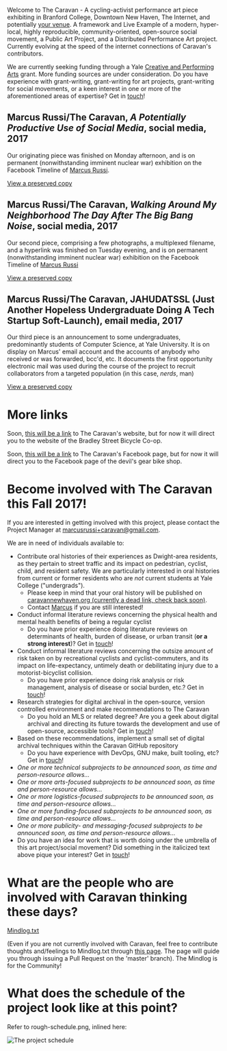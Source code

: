 Welcome to The Caravan - A cycling-activist performance art piece exhibiting in Branford College, Downtown New Haven, The Internet, and potentially [your venue](mailto:marcusrussi+caravan@gmail.com). A framework and Live Example of a modern, hyper-local, highly reproducible, community-oriented, open-source social movement, a Public Art Project, and a Distributed Performance Art project. Currently evolving at the speed of the internet connections of Caravan's contributors.

We are currently seeking funding through a Yale [Creative and Performing Arts](creativeandperformingarts.yale.edu/cpa-guidelines) grant. More funding sources are under consideration. Do you have experience with grant-writing, grant-writing for art projects, grant-writing for social movements, or a keen interest in one or more of the aforementioned areas of expertise? Get in [touch](mailto:marcusrussi+caravan@gmail.com)!

## Marcus Russi/The Caravan, _A Potentially Productive Use of Social Media_, social media, 2017

Our originating piece was finished on Monday afternoon, and is on permanent (nonwithstanding imminent nuclear war) exhibition on the Facebook Timeline of [Marcus Russi](https://www.facebook.com/marcus.russi).

[View a preserved copy](https://github.com/marcusrussi/caravan/blob/master/Finished-Artwork/Marcus%20Russi%20%26%20The%20Caravan%2C%20%22A%20Potentially%20Productive%20Use%20of%20Social%20Media%22%2C%202017%20(~%201504543320uts)%2C%20social%20media)

## Marcus Russi/The Caravan, _Walking Around My Neighborhood The Day After The Big Bang Noise_, social media, 2017

Our second piece, comprising a few photographs, a multiplexed filename, and a hyperlink was finished on Tuesday evening, and is on permanent (nonwithstanding imminent nuclear war) exhibition on the Facebook Timeline of [Marcus Russi](https://www.facebook.com/marcus.russi)

[View a preserved copy](https://github.com/marcusrussi/caravan/blob/master/Finished-Artwork/Marcus%20Russi%20%26%20The%20Caravan%2C%20%22Walking%20Around%20My%20Neighborhood%20The%20Day%20After%20The%20Big%20Bang%20Noise%22%2C%202017%20(~1504562400uts)%2C%20social%20media.pdf)

## Marcus Russi/The Caravan, JAHUDATSSL (Just Another Hopeless Undergraduate Doing A Tech Startup Soft-Launch), email media, 2017

Our third piece is an announcement to some undergraduates, predominantly students of Computer Science, at Yale University. It is on display on Marcus' email account and the accounts of anybody who received or was forwarded, bcc'd, etc. It documents the first opportunity electronic mail was used during the course of the project to recruit collaborators from a targeted population (in this case, _nerds_, man)

[View a preserved copy](https://github.com/marcusrussi/caravan/blob/master/Finished-Artwork/Marcus%20Russi%20%26%20The%20Caravan%2C%20%22Walking%20Around%20My%20Neighborhood%20The%20Day%20After%20The%20Big%20Bang%20Noise%22%2C%202017%20(~1504562400uts)%2C%20social%20media.pdf)

# More links

Soon, [this will be a link](http://bsbc.co/) to The Caravan's website, but for now it will direct you to the website of the Bradley Street Bicycle Co-op.

Soon, [this will be a link](https://www.facebook.com/thedevilsgear/) to The Caravan's Facebook page, but for now it will direct you to the Facebook page of the devil's gear bike shop.

# Become involved with The Caravan this Fall 2017!

If you are interested in getting involved with this project, please contact the Project Manager at [marcusrussi+caravan@gmail.com](mailto:marcusrussi+caravan@gmail.com).

We are in need of individuals available to:

- Contribute oral histories of their experiences as Dwight-area residents, as they pertain to street traffic and its impact on pedestrian, cyclist, child, and resident safety. We are particularly interested in oral histories from current or former residents who are _not_ current students at Yale College ("undergrads").
    - Please keep in mind that your oral history will be published on [caravannewhaven.org (currently a dead link, check back soon)](https://caravannewhaven.org).
    - Contact [Marcus](mailto:marcusrussi+caravan@gmail.com) if you are still interested!
- Conduct informal literature reviews concerning the physical health and mental health benefits of being a regular cyclist
    - Do you have prior experience doing literature reviews on determinants of health, burden of disease, or urban transit (__or a strong interest__)? Get in [touch](mailto:marcusrussi+caravan@gmail.com)!
- Conduct informal literature reviews concerning the outsize amount of risk taken on by recreational cyclists and cyclist-commuters, and its impact on life-expectancy, untimely death or debilitating injury due to a motorist-bicyclist collision.
    - Do you have prior experience doing risk analysis or risk management, analysis of disease or social burden, etc.? Get in [touch](mailto:marcusrussi+caravan@gmail.com)!
- Research strategies for digital archival in the open-source, version controlled environment and make recommendations to The Caravan
    - Do you hold an MLS or related degree? Are you a geek about digital archival and directing its future towards the development and use of open-source, accessible tools? Get in [touch](mailto:marcusrussi+caravan@gmail.com)!
- Based on these recommendations, implement a small set of digital archival techniques within the Caravan GitHub repository
    - Do you have experience with DevOps, GNU make, built tooling, etc? Get in [touch](mailto:marcusrussi+caravan@gmail.com)!
- _One or more technical subprojects to be announced soon, as time and person-resource allows..._
- _One or more arts-focused subprojects to be announced soon, as time and person-resource allows..._
- _One or more logistics-focused subprojects to be announced soon, as time and person-resource allows..._
- _One or more funding-focused subprojects to be announced soon, as time and person-resource allows..._
- _One or more publicity- and messaging-focused subprojects to be announced soon, as time and person-resource allows..._
- Do you have an idea for work that is worth doing under the umbrella of this art project/social movement? Did something in the italicized text above pique your interest? Get in [touch](mailto:marcusrussi+caravan@gmail.com)!

# What are the people who are involved with Caravan thinking these days?

[Mindlog.txt](https://github.com/marcusrussi/caravan/blob/master/Mindlog.txt)

(Even if you are not currently involved with Caravan, feel free to contribute thoughts and/feelings to Mindlog.txt through [this page](https://github.com/marcusrussi/caravan/edit/master/Mindlog.txt). The page will guide you through issuing a Pull Request on the 'master' branch). The Mindlog is for the Community!

# What does the schedule of the project look like at this point?

Refer to rough-schedule.png, inlined here:

![The project schedule][rough-schedule]

[rough-schedule]: https://github.com/marcusrussi/caravan/blob/master/rough-schedule.png "A rough schedule from September 5 (day 1) thru 2018"
